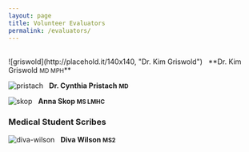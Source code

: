 ```yaml
---
layout: page
title: Volunteer Evaluators
permalink: /evaluators/
---
```

<br>
![griswold](http://placehold.it/140x140, "Dr. Kim Griswold")&nbsp;&nbsp; **Dr. Kim Griswold <small>MD MPH</small>**

![pristach](http://placehold.it/140x140, "Dr. Pristach")&nbsp;&nbsp; **Dr. Cynthia Pristach <small>MD</small>**

![skop](http://placehold.it/140x140, "Anna Skop")&nbsp;&nbsp; **Anna Skop <small>MS LMHC</small>**


### Medical Student Scribes

![diva-wilson](http://placehold.it/140x140, "Diva Wilson")&nbsp;&nbsp; **Diva Wilson <small>MS2</small>**